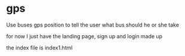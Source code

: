 # gps
Use buses gps position to tell the user what bus should he or she take

for now I just have the landing page, sign up and login made up

the index file is index1.html
